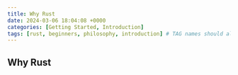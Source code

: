 ```yaml
---
title: Why Rust
date: 2024-03-06 18:04:08 +0000
categories: [Getting Started, Introduction]
tags: [rust, beginners, philosophy, introduction] # TAG names should always be lowercase
---
```


## Why Rust
